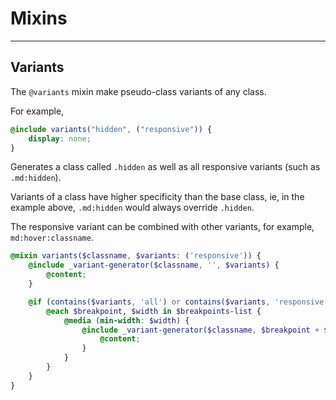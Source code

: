 # Mixins

---

## Variants

The `@variants` mixin make pseudo-class variants of any class.

For example,

```scss
@include variants("hidden", ("responsive")) {
    display: none;
}
```

Generates a class called `.hidden` as well as all responsive variants (such as `.md:hidden`).

Variants of a class have higher specificity than the base class, ie, in the example above, `.md:hidden` would always override `.hidden`.

The responsive variant can be combined with other variants, for example, `md:hover:classname`.

```scss
@mixin variants($classname, $variants: ('responsive')) {
    @include _variant-generator($classname, '', $variants) {
        @content;
    }

    @if (contains($variants, 'all') or contains($variants, 'responsive')) {
        @each $breakpoint, $width in $breakpoints-list {
            @media (min-width: $width) {
                @include _variant-generator($classname, $breakpoint + $variant-separator, $variants, true) {
                    @content;
                }
            }
        }
    }
}
```

